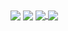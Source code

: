 

<a>
  <img align="center" src="https://github-readme-stats.vercel.app/api?username=APoniatowski&show_icons=true&theme=dark"
</a>     
<a>
  <img align="center" src="https://github-readme-stats.vercel.app/api/top-langs/?username=APoniatowski&layout=compact"
</a>   

<a href="https://github.com/APoniatowski/GoSSH">
  <img align="center" src="https://github-readme-stats.vercel.app/api/pin/?username=APoniatowski&repo=GoSSH" />
</a>
<a href="https://github.com/APoniatowski/routes">
  <img align="center" src="https://github-readme-stats.vercel.app/api/pin/?username=APoniatowski&repo=routes" />
</a>
